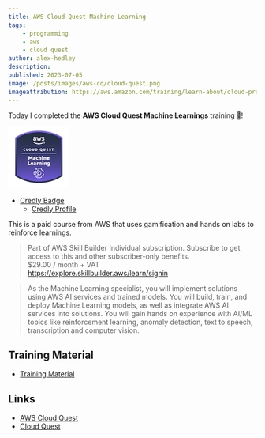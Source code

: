 ```yaml
---
title: AWS Cloud Quest Machine Learning
tags:
    - programming
    - aws
    - cloud quest
author: alex-hedley
description: 
published: 2023-07-05
image: /posts/images/aws-cq/cloud-quest.png
imageattribution: https://aws.amazon.com/training/learn-about/cloud-practitioner/
---
```


<!-- # AWS Cloud Quest Machine Learning -->

Today I completed the **AWS Cloud Quest Machine Learnings** training 🎉!

![AWS Cloud Quest Data Analytics Badge](images/aws-cq/aws-cloud-quest-machine-learning.jpeg "AWS Cloud Quest Machine Learning Badge")

- [Credly Badge](https://www.credly.com/badges/0b283f21-b9cd-408e-9b54-f01cab2d3aa1/public_url)
  - [Credly Profile](https://www.credly.com/users/alexhedley/badges)

This is a paid course from AWS that uses gamification and hands on labs to reinforce learnings.

> Part of AWS Skill Builder Individual subscription. Subscribe to get access to this and other subscriber-only benefits.  
> $29.00 / month + VAT  
> https://explore.skillbuilder.aws/learn/signin  

> As the Machine Learning specialist, you will implement solutions using AWS AI services and trained models. You will build, train, and deploy Machine Learning models, as well as integrate AWS AI services into solutions. You will gain hands on experience with AI/ML topics like reinforcement learning, anomaly detection, text to speech, transcription and computer vision.

## Training Material

- [Training Material](https://aws.amazon.com/training/learn-about/cloud-practitioner/)

## Links

- [AWS Cloud Quest](https://aws.amazon.com/training/digital/aws-cloud-quest/)
- [Cloud Quest](https://explore.skillbuilder.aws/learn/course/external/view/elearning/7636/cloud-quest)

<!-- ## Resources Used -->
